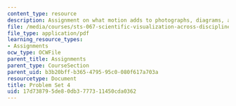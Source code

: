 ```yaml
---
content_type: resource
description: Assignment on what motion adds to photographs, diagrams, and description.
file: /media/courses/sts-067-scientific-visualization-across-disciplines-a-critical-introduction-spring-2005/17d738795de80db3777311450cda0362_pset4.pdf
file_type: application/pdf
learning_resource_types:
- Assignments
ocw_type: OCWFile
parent_title: Assignments
parent_type: CourseSection
parent_uid: b3b20bff-b365-4795-95c0-080f617a703a
resourcetype: Document
title: Problem Set 4
uid: 17d73879-5de8-0db3-7773-11450cda0362
---
```

